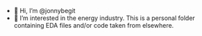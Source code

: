 - 👋 Hi, I’m @jonnybegit
- 👀 I’m interested in the energy industry. This is a personal folder containing EDA files and/or code taken from elsewhere.


<!---
jonnybegit/jonnybegit is a ✨ special ✨ repository because its `README.md` (this file) appears on your GitHub profile.
You can click the Preview link to take a look at your changes.
--->
